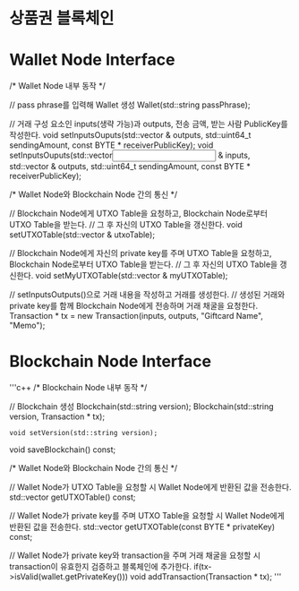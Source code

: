 # 상품권 블록체인

# Wallet Node Interface 
  /* Wallet Node 내부 동작 */
  
  // pass phrase를 입력해 Wallet 생성
	Wallet(std::string passPhrase);

  // 거래 구성 요소인 inputs(생략 가능)과 outputs, 전송 금액, 받는 사람 PublicKey를 작성한다.
	void setInputsOuputs(std::vector<Output> & outputs, std::uint64_t sendingAmount, const BYTE * receiverPublicKey);
	void setInputsOuputs(std::vector<Input> & inputs, std::vector<Output> & outputs, std::uint64_t sendingAmount, const BYTE * receiverPublicKey);


  /* Wallet Node와 Blockchain Node 간의 통신 */

  // Blockchain Node에게 UTXO Table을 요청하고, Blockchain Node로부터 UTXO Table을 받는다.
  // 그 후 자신의 UTXO Table을 갱신한다.
	void setUTXOTable(std::vector<UTXO> & utxoTable);

  // Blockchain Node에게 자신의 private key를 주며 UTXO Table을 요청하고, Blockchain Node로부터 UTXO Table을 받는다.
  // 그 후 자신의 UTXO Table을 갱신한다.
	void setMyUTXOTable(std::vector<UTXO> & myUTXOTable);
  
  // setInputsOutputs()으로 거래 내용을 작성하고 거래를 생성한다.
  // 생성된 거래와 private key를 함께 Blockchain Node에게 전송하며 거래 채굴을 요청한다.
  Transaction * tx = new Transaction(inputs, outputs, "Giftcard Name", "Memo");


# Blockchain Node Interface
'''c++
  /* Blockchain Node 내부 동작 */
  
  // Blockchain 생성
	Blockchain(std::string version);
	Blockchain(std::string version, Transaction * tx);

	void setVersion(std::string version);
  void saveBlockchain() const;
  
  
  /* Wallet Node와 Blockchain Node 간의 통신 */
  
  // Wallet Node가 UTXO Table을 요청할 시 Wallet Node에게 반환된 값을 전송한다.
	std::vector<UTXO> getUTXOTable() const;
  
  // Wallet Node가 private key를 주며 UTXO Table을 요청할 시 Wallet Node에게 반환된 값을 전송한다.
	std::vector<UTXO> getUTXOTable(const BYTE * privateKey) const;
  
  // Wallet Node가 private key와 transaction을 주며 거래 채굴을 요청할 시 transaction이 유효한지 검증하고 블록체인에 추가한다.
  if(tx->isValid(wallet.getPrivateKey()))
      void addTransaction(Transaction * tx);
'''


  

  
